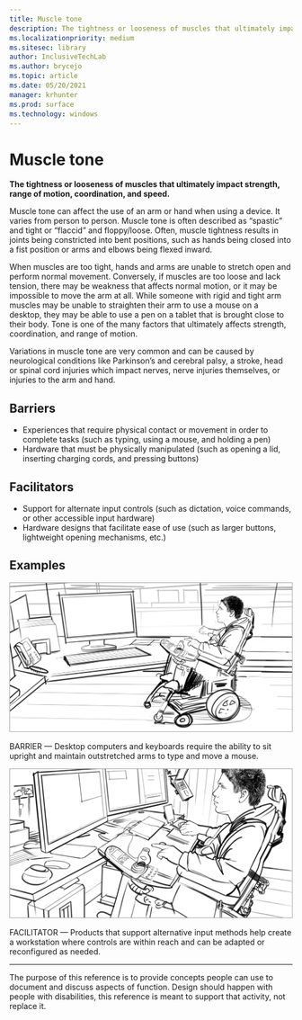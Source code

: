 ```yaml
---
title: Muscle tone
description: The tightness or looseness of muscles that ultimately impact strength, range of motion, coordination, and speed
ms.localizationpriority: medium
ms.sitesec: library
author: InclusiveTechLab
ms.author: brycejo 
ms.topic: article
ms.date: 05/20/2021
manager: krhunter
ms.prod: surface
ms.technology: windows
---
```


# Muscle tone

**The tightness or looseness of muscles that ultimately impact strength, range of motion, coordination, and speed.**

Muscle tone can affect the use of an arm or hand when using a device. It varies from person to person. Muscle tone is often described as “spastic” and tight or “flaccid” and floppy/loose. Often, muscle tightness results in joints being constricted into bent positions, such as hands being closed into a fist position or arms and elbows being flexed inward.

When muscles are too tight, hands and arms are unable to stretch open and perform normal movement. Conversely, if muscles are too loose and lack tension, there may be weakness that affects normal motion, or it may be impossible to move the arm at all. While someone with rigid and tight arm muscles may be unable to straighten their arm to use a mouse on a desktop, they may be able to use a pen on a tablet that is brought close to their body. Tone is one of the many factors that ultimately affects strength, coordination, and range of motion.

Variations in muscle tone are very common and can be caused by neurological conditions like Parkinson’s and cerebral palsy, a stroke, head or spinal cord injuries which impact nerves, nerve injuries themselves, or injuries to the arm and hand.

## Barriers
* Experiences that require physical contact or movement in order to complete tasks (such as typing, using a mouse, and holding a pen)​
* Hardware that must be physically manipulated (such as opening a lid, inserting charging cords, and pressing buttons)​

## Facilitators
* Support for alternate input controls (such as dictation, voice commands, or other accessible input hardware)​
* Hardware designs that facilitate ease of use (such as larger buttons, lightweight opening mechanisms, etc.)​

## Examples

![A man in a wheelchair moves toward a desk with a monitor and keyboard on it. His wheelchair has a tray that extends out in front of him so he won’t be able to slide his knees under the desk.](images/Mobility_MuscleTone_Barrier.jpg)

BARRIER — Desktop computers and keyboards require the ability to sit upright and maintain outstretched arms to type and move a mouse.

![The man in the wheelchair has moved alternative input controls to his wheelchair tray so he can use the computer from farther back than most people would.](images/Mobility_MuscleTone_Facilitator.jpg)

FACILITATOR — Products that support alternative input methods help create a workstation where controls are within reach and can be adapted or reconfigured as needed.


[comment]: # (Footer statement)
___
The purpose of this reference is to provide concepts people can use to document and discuss aspects of function. Design should happen with people with disabilities, this reference is meant to support that activity, not replace it. 